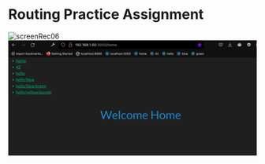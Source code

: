 # Routing Practice Assignment

![screenRec06](./src/images/myScreenRecording06.gif)
![screenShot28](./src/images/myScreenShot28.png)
